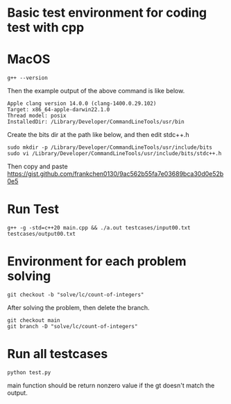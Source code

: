 # Basic test environment for coding test with cpp

# MacOS
```
g++ --version
```
Then the example output of the above command is like below.
```
Apple clang version 14.0.0 (clang-1400.0.29.102)
Target: x86_64-apple-darwin22.1.0
Thread model: posix
InstalledDir: /Library/Developer/CommandLineTools/usr/bin
```
Create the bits dir at the path like below, and then edit stdc++.h
```
sudo mkdir -p /Library/Developer/CommandLineTools/usr/include/bits
sudo vi /Library/Developer/CommandLineTools/usr/include/bits/stdc++.h
```
Then copy and paste https://gist.github.com/frankchen0130/9ac562b55fa7e03689bca30d0e52b0e5

# Run Test
```
g++ -g -std=c++20 main.cpp && ./a.out testcases/input00.txt testcases/output00.txt
```

# Environment for each problem solving
```
git checkout -b "solve/lc/count-of-integers"
```
After solving the problem, then delete the branch.
```
git checkout main
git branch -D "solve/lc/count-of-integers"
```

# Run all testcases
```
python test.py
```
main function should be return nonzero value if the gt doesn't match the output.
